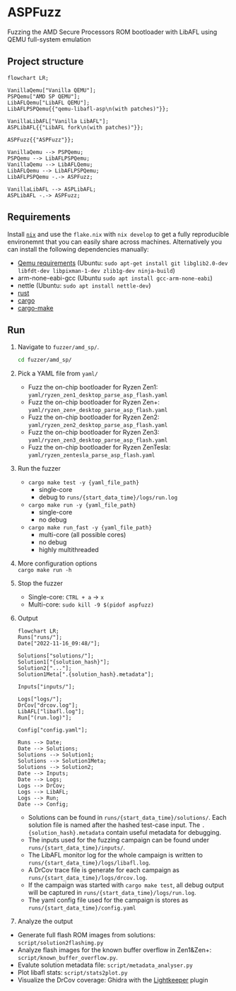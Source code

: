 # ASPFuzz

Fuzzing the AMD Secure Processors ROM bootloader with LibAFL using QEMU full-system emulation

## Project structure

```mermaid
flowchart LR;

VanillaQemu["Vanilla QEMU"];
PSPQemu["AMD SP QEMU"];
LibAFLQemu["LibAFL QEMU"];
LibAFLPSPQemu{{"qemu-libafl-asp\n(with patches)"}};

VanillaLibAFL["Vanilla LibAFL"];
ASPLibAFL{{"LibAFL fork\n(with patches)"}};

ASPFuzz{{"ASPFuzz"}};

VanillaQemu --> PSPQemu;
PSPQemu --> LibAFLPSPQemu;
VanillaQemu --> LibAFLQemu;
LibAFLQemu --> LibAFLPSPQemu;
LibAFLPSPQemu -.-> ASPFuzz;

VanillaLibAFL --> ASPLibAFL;
ASPLibAFL -.-> ASPFuzz;
```

## Requirements

Install [`nix`](https://lix.systems/install/)  and use the `flake.nix` with `nix develop` to get a fully reproducible environemnt
that you can easily share across machines.
Alternatively you can install the following dependencies manually:

- [Qemu requirements](https://wiki.qemu.org/Hosts/Linux) (Ubuntu: `sudo apt-get install git libglib2.0-dev libfdt-dev libpixman-1-dev zlib1g-dev ninja-build`)
- arm-none-eabi-gcc (Ubuntu `sudo apt install gcc-arm-none-eabi`)
- nettle (Ubuntu: `sudo apt install nettle-dev`)
- [rust](https://www.rust-lang.org/tools/install)
- [cargo](https://doc.rust-lang.org/cargo/getting-started/installation.html)
- [cargo-make](https://github.com/sagiegurari/cargo-make)

## Run

1. Navigate to `fuzzer/amd_sp/`.

    ```bash
    cd fuzzer/amd_sp/
    ```

2. Pick a YAML file from `yaml/`
   - Fuzz the on-chip bootloader for Ryzen Zen1: `yaml/ryzen_zen1_desktop_parse_asp_flash.yaml`
   - Fuzz the on-chip bootloader for Ryzen Zen+: `yaml/ryzen_zen+_desktop_parse_asp_flash.yaml`
   - Fuzz the on-chip bootloader for Ryzen Zen2: `yaml/ryzen_zen2_desktop_parse_asp_flash.yaml`
   - Fuzz the on-chip bootloader for Ryzen Zen3: `yaml/ryzen_zen3_desktop_parse_asp_flash.yaml`
   - Fuzz the on-chip bootloader for Ryzen ZenTesla: `yaml/ryzen_zentesla_parse_asp_flash.yaml`
3. Run the fuzzer
   - `cargo make test -y {yaml_file_path}`
     - single-core
     - debug to `runs/{start_data_time}/logs/run.log`
   - `cargo make run -y {yaml_file_path}`
     - single-core
     - no debug
   - `cargo make run_fast -y {yaml_file_path}`
     - multi-core (all possible cores)
     - no debug
     - highly multithreaded
4. More configuration options\
  `cargo make run -h`
5. Stop the fuzzer
   - Single-core: `CTRL + a` -> `x`
   - Multi-core: `sudo kill -9 $(pidof aspfuzz)`
6. Output

    ```mermaid
    flowchart LR;
    Runs["runs/"];
    Date["2022-11-16_09:48/"];

    Solutions["solutions/"];
    Solution1["{solution_hash}"];
    Solution2["..."];
    Solution1Meta[".{solution_hash}.metadata"];

    Inputs["inputs/"];

    Logs["logs/"];
    DrCov["drcov.log"];
    LibAFL["libafl.log"];
    Run["(run.log)"];

    Config["config.yaml"];

    Runs --> Date;
    Date --> Solutions;
    Solutions --> Solution1;
    Solutions --> Solution1Meta;
    Solutions --> Solution2;
    Date --> Inputs;
    Date --> Logs;
    Logs --> DrCov;
    Logs --> LibAFL;
    Logs --> Run;
    Date --> Config;
    ```

   - Solutions can be found in `runs/{start_data_time}/solutions/`. Each solution file is named after the hashed test-case input. The `.{solution_hash}.metadata` contain useful metadata for debugging.
   - The inputs used for the fuzzing campaign can be found under `runs/{start_data_time}/inputs/`.
   - The LibAFL monitor log for the whole campaign is written to `runs/{start_data_time}/logs/libafl.log`.
   - A DrCov trace file is generate for each campaign as `runs/{start_data_time}/logs/drcov.log`.
   - If the campaign was started with `cargo make test`, all debug output will be captured in `runs/{start_data_time}/logs/run.log`.
   - The yaml config file used for the campaign is stores as `runs/{start_data_time}/config.yaml`

3. Analyze the output

- Generate full flash ROM images from solutions: `script/solution2flashimg.py`
- Analyze flash images for the known buffer overflow in Zen1&Zen+: `script/known_buffer_overflow.py`.
- Evalute solution metadata file: `script/metadata_analyser.py`
- Plot libafl stats: `script/stats2plot.py`
- Visualize the DrCov coverage: Ghidra with the [Lightkeeper](https://github.com/WorksButNotTested/lightkeeper) plugin
